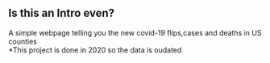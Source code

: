 ## Is this an Intro even? 
A simple webpage telling you the new covid-19 flips,cases and deaths in US counties </br>
*This project is done in 2020 so the data is oudated

